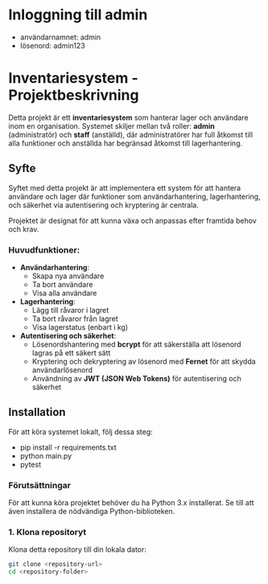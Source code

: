 # Inloggning till admin
- användarnamnet: admin
- lösenord: admin123


# Inventariesystem - Projektbeskrivning

Detta projekt är ett **inventariesystem** som hanterar lager och användare inom en organisation. Systemet skiljer mellan två roller: **admin** (administratör) och **staff** (anställd), där administratörer har full åtkomst till alla funktioner och anställda har begränsad åtkomst till lagerhantering.

## Syfte

Syftet med detta projekt är att implementera ett system för att hantera användare och lager där funktioner som användarhantering, lagerhantering, och säkerhet via autentisering och kryptering är centrala. 

Projektet är designat för att kunna växa och anpassas efter framtida behov och krav.

### Huvudfunktioner:

- **Användarhantering**:
  - Skapa nya användare
  - Ta bort användare
  - Visa alla användare
- **Lagerhantering**:
  - Lägg till råvaror i lagret
  - Ta bort råvaror från lagret
  - Visa lagerstatus (enbart i kg)
- **Autentisering och säkerhet**:
  - Lösenordshantering med **bcrypt** för att säkerställa att lösenord lagras på ett säkert sätt
  - Kryptering och dekryptering av lösenord med **Fernet** för att skydda användarlösenord
  - Användning av **JWT (JSON Web Tokens)** för autentisering och säkerhet

## Installation

För att köra systemet lokalt, följ dessa steg:
- pip install -r requirements.txt
- python main.py
- pytest


### Förutsättningar
För att kunna köra projektet behöver du ha Python 3.x installerat. Se till att även installera de nödvändiga Python-biblioteken.

### 1. Klona repositoryt
Klona detta repository till din lokala dator:
```bash
git clone <repository-url>
cd <repository-folder>


